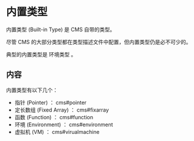 # 内置类型

内置类型 (Built-in Type) 是 CMS 自带的类型。

尽管 CMS 的大部分类型都在类型描述文件中配置，但内置类型仍是必不可少的。

典型的内置类型是 环境类型 。

## 内容

内置类型有以下几个：

- 指针 (Pointer) ： cms#pointer
- 定长数组 (Fixed Array) ： cms#fixarray
- 函数 (Function) ： cms#function
- 环境 (Environment) ： cms#environment
- 虚拟机 (VM) ： cms#virualmachine
